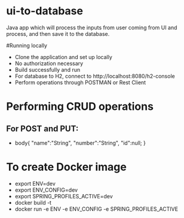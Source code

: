 # ui-to-database
Java app which will process the inputs from user coming from UI and process, and then save it to the database. 

#Running locally
- Clone the application and set up locally 
- No authorization necessary
- Build successfully and run
- For database to H2, connect to http://localhost:8080/h2-console
- Perform operations through POSTMAN or Rest Client 

# Performing CRUD operations

## For POST and PUT: 
- body{
"name":"String",
"number":"String",
"id":null;
}

# To create Docker image 
- export ENV=dev
- export ENV_CONFIG=dev
- export SPRING_PROFILES_ACTIVE=dev
- docker build -t <tag name:tag version> <Dockerfile path>
- docker run -e ENV -e ENV_CONFIG -e SPRING_PROFILES_ACTIVE <tag name:tag version>
